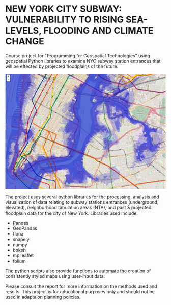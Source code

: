 # NEW YORK CITY SUBWAY: VULNERABILITY TO RISING SEA-LEVELS, FLOODING AND CLIMATE CHANGE
Course project for "Programming for Geospatial Technologies" using geospatial Python libraries to examine NYC subway station entrances that will be effected by projected floodplains of the future.

![alt text](https://github.com/beckosterland/newyork-subway-flood/blob/main/leaflet-map.PNG)

The project uses several python libraries for the processing, analysis and visualization of data relating to subway stations entrances (underground, elevated), neighborhood tabulation areas (NTA),
and past & projected floodplain data for the city of New York. Libraries used include:
- Pandas
- GeoPandas
- fiona
- shapely
- numpy
- bokeh
- mplleaflet
- folium

The python scripts also provide functions to automate the creation of consistently styled maps using user-input data.

Please consult the report for more information on the methods used and results.
This project is for educational purposes only and should not be used in adaptaion planning policies.
